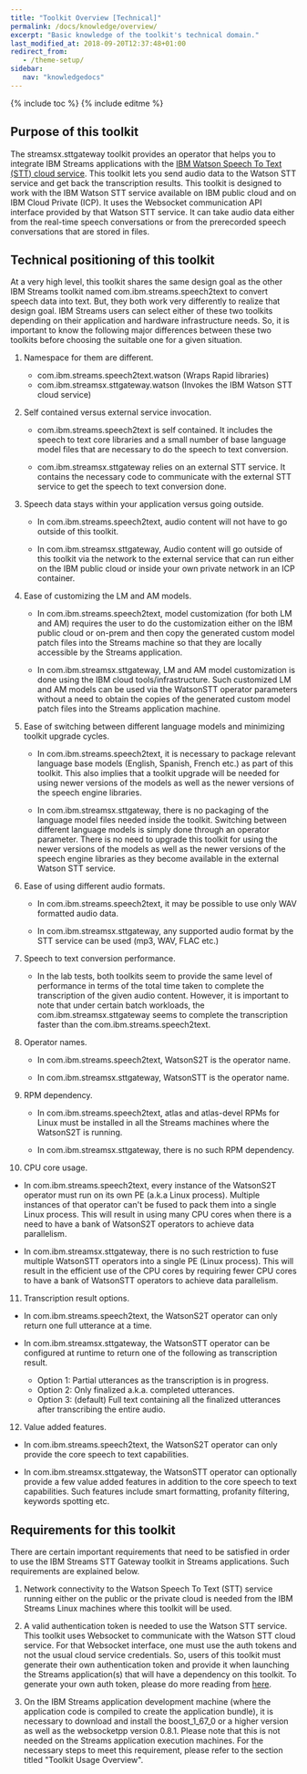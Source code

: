 ```yaml
---
title: "Toolkit Overview [Technical]"
permalink: /docs/knowledge/overview/
excerpt: "Basic knowledge of the toolkit's technical domain."
last_modified_at: 2018-09-20T12:37:48+01:00
redirect_from:
   - /theme-setup/
sidebar:
   nav: "knowledgedocs"
---
```

{% include toc %}
{% include editme %}

## Purpose of this toolkit

The streamsx.sttgateway toolkit provides an operator that helps you to integrate IBM Streams applications with the [IBM Watson Speech To Text (STT) cloud service](https://www.ibm.com/watson/services/speech-to-text/). This toolkit lets you send audio data to the Watson STT service and get back the transcription results. This toolkit is designed to work with the IBM Watson STT service available on IBM public cloud and on IBM Cloud Private (ICP). It uses the Websocket communication API interface provided by that Watson STT service. It can take audio data either from the real-time speech conversations or from the prerecorded speech conversations that are stored in files.

## Technical positioning of this toolkit
At a very high level, this toolkit shares the same design goal as the other IBM Streams toolkit named com.ibm.streams.speech2text to convert speech data into text. But, they both work very differently to realize that design goal. IBM Streams users can select either of these two toolkits depending on their application and hardware infrastructure needs. So, it is important to know the following major differences between these two toolkits before choosing the suitable one for a given situation.

1. Namespace for them are different.
   - com.ibm.streams.speech2text.watson (Wraps Rapid libraries)
   - com.ibm.streamsx.sttgateway.watson (Invokes the IBM Watson STT cloud service)
   
2. Self contained versus external service invocation.
   - com.ibm.streams.speech2text is self contained. It includes the speech to text core libraries and a small number of base language model files that are necessary to do the speech to text conversion.
       
   - com.ibm.streamsx.sttgateway relies on an external STT service. It contains the necessary code to communicate with the external STT service to get the speech to text conversion done.
       
3. Speech data stays within your application versus going outside.
   - In com.ibm.streams.speech2text, audio content will not have to go outside of this toolkit.
       
   - In com.ibm.streamsx.sttgateway, Audio content will go outside of this toolkit via the network to the external service that can run either on the IBM public cloud or inside your own private network in an ICP container.

4. Ease of customizing the LM and AM models.
   - In com.ibm.streams.speech2text, model customization (for both LM and AM) requires the user to do the customization either on the IBM public cloud or on-prem and then copy the generated custom model patch files into the Streams machine so that they are locally accessible by the Streams application.
       
   - In com.ibm.streamsx.sttgateway, LM and AM model customization is done using the IBM cloud tools/infrastructure. Such customized LM and AM models can be used via the WatsonSTT operator parameters without a need to obtain the copies of the generated custom model patch files into the Streams application machine.
       
5. Ease of switching between different language models and minimizing toolkit upgrade cycles.
   - In com.ibm.streams.speech2text, it is necessary to package relevant language base models (English, Spanish, French etc.) as part of this toolkit. This also implies that a toolkit upgrade will be needed for using newer versions of the models as well as the newer versions of the speech engine libraries.
       
   - In com.ibm.streamsx.sttgateway, there is no packaging of the language model files needed inside the toolkit. Switching between different language models is simply done through an operator parameter. There is no need to upgrade this toolkit for using the newer versions of the models as well as the newer versions of the speech engine libraries as they become available in the external Watson STT service.
       
6. Ease of using different audio formats.
   - In com.ibm.streams.speech2text, it may be possible to use only WAV formatted audio data.
       
   - In com.ibm.streamsx.sttgateway, any supported audio format by the STT service can be used (mp3, WAV, FLAC etc.)

7. Speech to text conversion performance.
   - In the lab tests, both toolkits seem to provide the same level of performance in terms of the total time taken to complete the transcription of the given audio content. However, it is important to note that under certain batch workloads, the com.ibm.streamsx.sttgateway seems to complete the transcription faster than the com.ibm.streams.speech2text.
       
8. Operator names.
   - In com.ibm.streams.speech2text, WatsonS2T is the operator name.
       
   - In com.ibm.streamsx.sttgateway, WatsonSTT is the operator name.

9. RPM dependency.
   - In com.ibm.streams.speech2text, atlas and atlas-devel RPMs for Linux must be installed in all the Streams machines where the WatsonS2T is running.
       
   - In com.ibm.streamsx.sttgateway, there is no such RPM dependency.
       
10. CPU core usage.
   - In com.ibm.streams.speech2text, every instance of the WatsonS2T operator must run on its own PE (a.k.a Linux process). Multiple instances of that operator can't be fused to pack them into a single Linux process. This will result in using many CPU cores when there is a need to have a bank of WatsonS2T operators to achieve data parallelism.
       
   - In com.ibm.streamsx.sttgateway, there is no such restriction to fuse multiple WatsonSTT operators into a single PE (Linux process). This will result in the efficient use of the CPU cores by requiring fewer CPU cores to have a bank of WatsonSTT operators to achieve data parallelism.

11. Transcription result options.
   - In com.ibm.streams.speech2text, the WatsonS2T operator can only return one full utterance at a time.
       
   - In com.ibm.streamsx.sttgateway, the WatsonSTT operator can be configured at runtime to return one of the following as transcription result.       
      - Option 1: Partial utterances as the transcription is in progress.
      - Option 2: Only finalized a.k.a. completed utterances.
      - Option 3: (default) Full text containing all the finalized utterances after transcribing the entire audio.
       
12. Value added features.
   - In com.ibm.streams.speech2text, the WatsonS2T operator can only provide the core speech to text capabilities.

   - In com.ibm.streamsx.sttgateway, the WatsonSTT operator can optionally provide a few value added features in addition to the core speech to text capabilities. Such features include smart formatting, profanity filtering, keywords spotting etc.

## Requirements for this toolkit
There are certain important requirements that need to be satisfied in order to use the IBM Streams STT Gateway toolkit in Streams applications. Such requirements are explained below.

1. Network connectivity to the Watson Speech To Text (STT) service running either on the public or the private cloud is needed from the IBM Streams Linux machines where this toolkit will be used.
   
2. A valid authentication token is needed to use the Watson STT service. This toolkit uses Websocket to communicate with the Watson STT cloud service. For that Websocket interface, one must use the auth tokens and not the usual cloud service credentials. So, users of this toolkit must generate their own authentication token and provide it when launching the Streams application(s) that will have a dependency on this toolkit. To generate your own auth token, please do more reading from [here](https://console.bluemix.net/docs/services/speech-to-text/input.html#tokens).

3. On the IBM Streams application development machine (where the application code is compiled to create the application bundle), it is necessary to download and install the boost_1_67_0 or a higher version as well as the websocketpp version 0.8.1. Please note that this is not needed on the Streams application execution machines. For the necessary steps to meet this requirement, please refer to the section titled "Toolkit Usage Overview".
